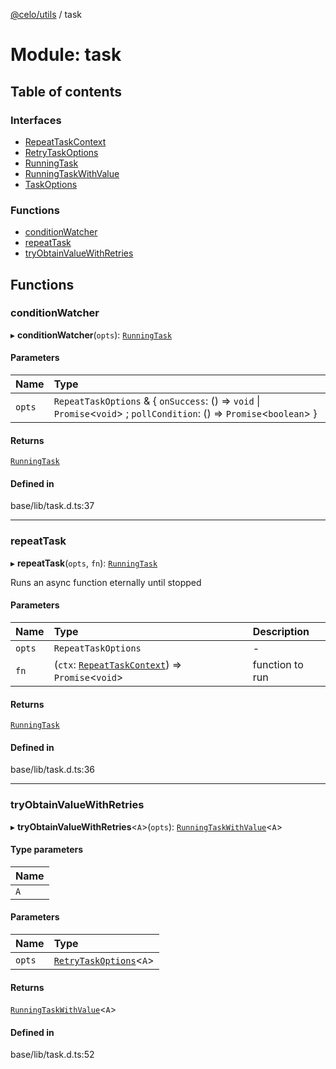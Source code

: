 [@celo/utils](../README.md) / task

# Module: task

## Table of contents

### Interfaces

- [RepeatTaskContext](../interfaces/task.RepeatTaskContext.md)
- [RetryTaskOptions](../interfaces/task.RetryTaskOptions.md)
- [RunningTask](../interfaces/task.RunningTask.md)
- [RunningTaskWithValue](../interfaces/task.RunningTaskWithValue.md)
- [TaskOptions](../interfaces/task.TaskOptions.md)

### Functions

- [conditionWatcher](task.md#conditionwatcher)
- [repeatTask](task.md#repeattask)
- [tryObtainValueWithRetries](task.md#tryobtainvaluewithretries)

## Functions

### conditionWatcher

▸ **conditionWatcher**(`opts`): [`RunningTask`](../interfaces/task.RunningTask.md)

#### Parameters

| Name | Type |
| :------ | :------ |
| `opts` | `RepeatTaskOptions` & \{ `onSuccess`: () => `void` \| `Promise`\<`void`\> ; `pollCondition`: () => `Promise`\<`boolean`\>  } |

#### Returns

[`RunningTask`](../interfaces/task.RunningTask.md)

#### Defined in

base/lib/task.d.ts:37

___

### repeatTask

▸ **repeatTask**(`opts`, `fn`): [`RunningTask`](../interfaces/task.RunningTask.md)

Runs an async function eternally until stopped

#### Parameters

| Name | Type | Description |
| :------ | :------ | :------ |
| `opts` | `RepeatTaskOptions` | - |
| `fn` | (`ctx`: [`RepeatTaskContext`](../interfaces/task.RepeatTaskContext.md)) => `Promise`\<`void`\> | function to run |

#### Returns

[`RunningTask`](../interfaces/task.RunningTask.md)

#### Defined in

base/lib/task.d.ts:36

___

### tryObtainValueWithRetries

▸ **tryObtainValueWithRetries**\<`A`\>(`opts`): [`RunningTaskWithValue`](../interfaces/task.RunningTaskWithValue.md)\<`A`\>

#### Type parameters

| Name |
| :------ |
| `A` |

#### Parameters

| Name | Type |
| :------ | :------ |
| `opts` | [`RetryTaskOptions`](../interfaces/task.RetryTaskOptions.md)\<`A`\> |

#### Returns

[`RunningTaskWithValue`](../interfaces/task.RunningTaskWithValue.md)\<`A`\>

#### Defined in

base/lib/task.d.ts:52
